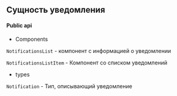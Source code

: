 ## Сущность уведомления

#### Public api

- Components

`NotificationsList` - компонент с информацией о уведомлении

`NotificationsListItem` -  Компонент со списком уведомлений

- types

`Notification` - Тип, описывающий уведомление
